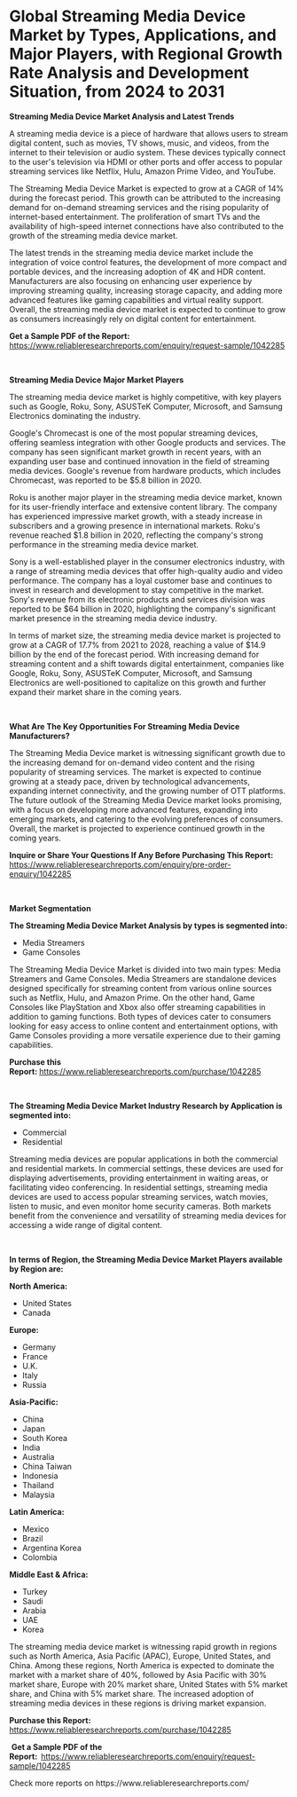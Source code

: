 <p><h1>Global Streaming Media Device Market by Types, Applications, and Major Players, with Regional Growth Rate Analysis and Development Situation, from 2024 to 2031</h1></p><p><strong>Streaming Media Device Market Analysis and Latest Trends</strong></p>
<p><p>A streaming media device is a piece of hardware that allows users to stream digital content, such as movies, TV shows, music, and videos, from the internet to their television or audio system. These devices typically connect to the user's television via HDMI or other ports and offer access to popular streaming services like Netflix, Hulu, Amazon Prime Video, and YouTube.</p><p>The Streaming Media Device Market is expected to grow at a CAGR of 14% during the forecast period. This growth can be attributed to the increasing demand for on-demand streaming services and the rising popularity of internet-based entertainment. The proliferation of smart TVs and the availability of high-speed internet connections have also contributed to the growth of the streaming media device market.</p><p>The latest trends in the streaming media device market include the integration of voice control features, the development of more compact and portable devices, and the increasing adoption of 4K and HDR content. Manufacturers are also focusing on enhancing user experience by improving streaming quality, increasing storage capacity, and adding more advanced features like gaming capabilities and virtual reality support. Overall, the streaming media device market is expected to continue to grow as consumers increasingly rely on digital content for entertainment.</p></p>
<p><strong>Get a Sample PDF of the Report:&nbsp;</strong> <a href="https://www.reliableresearchreports.com/enquiry/request-sample/1042285">https://www.reliableresearchreports.com/enquiry/request-sample/1042285</a></p>
<p>&nbsp;</p>
<p><strong>Streaming Media Device Major Market Players</strong></p>
<p><p>The streaming media device market is highly competitive, with key players such as Google, Roku, Sony, ASUSTeK Computer, Microsoft, and Samsung Electronics dominating the industry. </p><p>Google's Chromecast is one of the most popular streaming devices, offering seamless integration with other Google products and services. The company has seen significant market growth in recent years, with an expanding user base and continued innovation in the field of streaming media devices. Google's revenue from hardware products, which includes Chromecast, was reported to be $5.8 billion in 2020. </p><p>Roku is another major player in the streaming media device market, known for its user-friendly interface and extensive content library. The company has experienced impressive market growth, with a steady increase in subscribers and a growing presence in international markets. Roku's revenue reached $1.8 billion in 2020, reflecting the company's strong performance in the streaming media device market. </p><p>Sony is a well-established player in the consumer electronics industry, with a range of streaming media devices that offer high-quality audio and video performance. The company has a loyal customer base and continues to invest in research and development to stay competitive in the market. Sony's revenue from its electronic products and services division was reported to be $64 billion in 2020, highlighting the company's significant market presence in the streaming media device industry. </p><p>In terms of market size, the streaming media device market is projected to grow at a CAGR of 17.7% from 2021 to 2028, reaching a value of $14.9 billion by the end of the forecast period. With increasing demand for streaming content and a shift towards digital entertainment, companies like Google, Roku, Sony, ASUSTeK Computer, Microsoft, and Samsung Electronics are well-positioned to capitalize on this growth and further expand their market share in the coming years.</p></p>
<p>&nbsp;</p>
<p><strong>What Are The Key Opportunities For Streaming Media Device Manufacturers?</strong></p>
<p><p>The Streaming Media Device market is witnessing significant growth due to the increasing demand for on-demand video content and the rising popularity of streaming services. The market is expected to continue growing at a steady pace, driven by technological advancements, expanding internet connectivity, and the growing number of OTT platforms. The future outlook of the Streaming Media Device market looks promising, with a focus on developing more advanced features, expanding into emerging markets, and catering to the evolving preferences of consumers. Overall, the market is projected to experience continued growth in the coming years.</p></p>
<p><strong>Inquire or Share Your Questions If Any Before Purchasing This Report:</strong> <a href="https://www.reliableresearchreports.com/enquiry/pre-order-enquiry/1042285">https://www.reliableresearchreports.com/enquiry/pre-order-enquiry/1042285</a></p>
<p>&nbsp;</p>
<p><strong>Market Segmentation</strong></p>
<p><strong>The Streaming Media Device Market Analysis by types is segmented into:</strong></p>
<p><ul><li>Media Streamers</li><li>Game Consoles</li></ul></p>
<p><p>The Streaming Media Device Market is divided into two main types: Media Streamers and Game Consoles. Media Streamers are standalone devices designed specifically for streaming content from various online sources such as Netflix, Hulu, and Amazon Prime. On the other hand, Game Consoles like PlayStation and Xbox also offer streaming capabilities in addition to gaming functions. Both types of devices cater to consumers looking for easy access to online content and entertainment options, with Game Consoles providing a more versatile experience due to their gaming capabilities.</p></p>
<p><strong>Purchase this Report:&nbsp;</strong><a href="https://www.reliableresearchreports.com/purchase/1042285">https://www.reliableresearchreports.com/purchase/1042285</a></p>
<p>&nbsp;</p>
<p><strong>The Streaming Media Device Market Industry Research by Application is segmented into:</strong></p>
<p><ul><li>Commercial</li><li>Residential</li></ul></p>
<p><p>Streaming media devices are popular applications in both the commercial and residential markets. In commercial settings, these devices are used for displaying advertisements, providing entertainment in waiting areas, or facilitating video conferencing. In residential settings, streaming media devices are used to access popular streaming services, watch movies, listen to music, and even monitor home security cameras. Both markets benefit from the convenience and versatility of streaming media devices for accessing a wide range of digital content.</p></p>
<p>&nbsp;</p>
<p><strong>In terms of Region, the Streaming Media Device Market Players available by Region are:</strong></p>
<p>
    <p> <strong> North America: </strong>
        <ul>
            <li>United States</li>
            <li>Canada</li>
        </ul>
        </p> 
    <p> <strong> Europe: </strong>
        <ul>
            <li>Germany</li>
            <li>France</li>
            <li>U.K.</li>
            <li>Italy</li>
            <li>Russia</li>
        </ul>
        </p> 
    <p> <strong> Asia-Pacific: </strong>
        <ul>
            <li>China</li>
            <li>Japan</li>
            <li>South Korea</li>
            <li>India</li>
            <li>Australia</li>
            <li>China Taiwan</li>
            <li>Indonesia</li>
            <li>Thailand</li>
            <li>Malaysia</li>
        </ul>
        </p> 
    <p> <strong> Latin America: </strong>
        <ul>
            <li>Mexico</li>
            <li>Brazil</li>
            <li>Argentina Korea</li>
            <li>Colombia</li>
        </ul>
        </p> 
    <p> <strong> Middle East & Africa: </strong>
        <ul>
            <li>Turkey</li>
            <li>Saudi</li>
            <li>Arabia</li>
            <li>UAE</li>
            <li>Korea</li>
        </ul>
    </p>
    </p>
<p><p>The streaming media device market is witnessing rapid growth in regions such as North America, Asia Pacific (APAC), Europe, United States, and China. Among these regions, North America is expected to dominate the market with a market share of 40%, followed by Asia Pacific with 30% market share, Europe with 20% market share, United States with 5% market share, and China with 5% market share. The increased adoption of streaming media devices in these regions is driving market expansion.</p></p>
<p><strong>Purchase this Report: </strong><a href="https://www.reliableresearchreports.com/purchase/1042285">https://www.reliableresearchreports.com/purchase/1042285</a></p>
<p>&nbsp;<strong>Get a Sample PDF of the Report:&nbsp;&nbsp;</strong><a href="https://www.reliableresearchreports.com/enquiry/request-sample/1042285">https://www.reliableresearchreports.com/enquiry/request-sample/1042285</a></p>
<p><strong></strong></p>
<p>Check more reports on https://www.reliableresearchreports.com/</p>